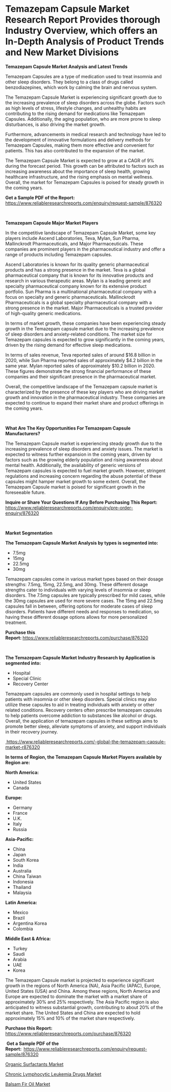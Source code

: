 <p><h1>Temazepam Capsule Market Research Report Provides thorough Industry Overview, which offers an In-Depth Analysis of Product Trends and New Market Divisions</h1></p><p><strong>Temazepam Capsule Market Analysis and Latest Trends</strong></p>
<p><p>Temazepam Capsules are a type of medication used to treat insomnia and other sleep disorders. They belong to a class of drugs called benzodiazepines, which work by calming the brain and nervous system.</p><p>The Temazepam Capsule Market is experiencing significant growth due to the increasing prevalence of sleep disorders across the globe. Factors such as high levels of stress, lifestyle changes, and unhealthy habits are contributing to the rising demand for medications like Temazepam Capsules. Additionally, the aging population, who are more prone to sleep disturbances, is also driving the market growth.</p><p>Furthermore, advancements in medical research and technology have led to the development of innovative formulations and delivery methods for Temazepam Capsules, making them more effective and convenient for patients. This has also contributed to the expansion of the market.</p><p>The Temazepam Capsule Market is expected to grow at a CAGR of 9% during the forecast period. This growth can be attributed to factors such as increasing awareness about the importance of sleep health, growing healthcare infrastructure, and the rising emphasis on mental wellness. Overall, the market for Temazepam Capsules is poised for steady growth in the coming years.</p></p>
<p><strong>Get a Sample PDF of the Report:&nbsp;</strong> <a href="https://www.reliableresearchreports.com/enquiry/request-sample/876320">https://www.reliableresearchreports.com/enquiry/request-sample/876320</a></p>
<p>&nbsp;</p>
<p><strong>Temazepam Capsule Major Market Players</strong></p>
<p><p>In the competitive landscape of Temazepam Capsule Market, some key players include Ascend Laboratories, Teva, Mylan, Sun Pharma, Mallinckrodt Pharmaceuticals, and Major Pharmaceuticals. These companies are prominent players in the pharmaceutical industry and offer a range of products including Temazepam capsules.</p><p>Ascend Laboratories is known for its quality generic pharmaceutical products and has a strong presence in the market. Teva is a global pharmaceutical company that is known for its innovative products and research in various therapeutic areas. Mylan is a leading generic and specialty pharmaceutical company known for its extensive product portfolio. Sun Pharma is a multinational pharmaceutical company with a focus on specialty and generic pharmaceuticals. Mallinckrodt Pharmaceuticals is a global specialty pharmaceutical company with a strong presence in the market. Major Pharmaceuticals is a trusted provider of high-quality generic medications.</p><p>In terms of market growth, these companies have been experiencing steady growth in the Temazepam capsule market due to the increasing prevalence of sleep disorders and anxiety-related conditions. The market size for Temazepam capsules is expected to grow significantly in the coming years, driven by the rising demand for effective sleep medications.</p><p>In terms of sales revenue, Teva reported sales of around $16.8 billion in 2020, while Sun Pharma reported sales of approximately $4.2 billion in the same year. Mylan reported sales of approximately $10.2 billion in 2020. These figures demonstrate the strong financial performance of these companies and their significant presence in the pharmaceutical market.</p><p>Overall, the competitive landscape of the Temazepam capsule market is characterized by the presence of these key players who are driving market growth and innovation in the pharmaceutical industry. These companies are expected to continue to expand their market share and product offerings in the coming years.</p></p>
<p>&nbsp;</p>
<p><strong>What Are The Key Opportunities For Temazepam Capsule Manufacturers?</strong></p>
<p><p>The Temazepam Capsule market is experiencing steady growth due to the increasing prevalence of sleep disorders and anxiety issues. The market is expected to witness further expansion in the coming years, driven by factors such as the growing elderly population and rising awareness about mental health. Additionally, the availability of generic versions of Temazepam capsules is expected to fuel market growth. However, stringent regulations and increasing concern regarding the abuse potential of these capsules might hamper market growth to some extent. Overall, the Temazepam Capsule market is poised for significant growth in the foreseeable future.</p></p>
<p><strong>Inquire or Share Your Questions If Any Before Purchasing This Report:</strong> <a href="https://www.reliableresearchreports.com/enquiry/pre-order-enquiry/876320">https://www.reliableresearchreports.com/enquiry/pre-order-enquiry/876320</a></p>
<p>&nbsp;</p>
<p><strong>Market Segmentation</strong></p>
<p><strong>The Temazepam Capsule Market Analysis by types is segmented into:</strong></p>
<p><ul><li>7.5mg</li><li>15mg</li><li>22.5mg</li><li>30mg</li></ul></p>
<p><p>Temazepam capsules come in various market types based on their dosage strengths: 7.5mg, 15mg, 22.5mg, and 30mg. These different dosage strengths cater to individuals with varying levels of insomnia or sleep disorders. The 7.5mg capsules are typically prescribed for mild cases, while the 30mg capsules are used for more severe cases. The 15mg and 22.5mg capsules fall in between, offering options for moderate cases of sleep disorders. Patients have different needs and responses to medication, so having these different dosage options allows for more personalized treatment.</p></p>
<p><strong>Purchase this Report:&nbsp;</strong><a href="https://www.reliableresearchreports.com/purchase/876320">https://www.reliableresearchreports.com/purchase/876320</a></p>
<p>&nbsp;</p>
<p><strong>The Temazepam Capsule Market Industry Research by Application is segmented into:</strong></p>
<p><ul><li>Hospital</li><li>Special Clinic</li><li>Recovery Center</li></ul></p>
<p><p>Temazepam capsules are commonly used in hospital settings to help patients with insomnia or other sleep disorders. Special clinics may also utilize these capsules to aid in treating individuals with anxiety or other related conditions. Recovery centers often prescribe temazepam capsules to help patients overcome addiction to substances like alcohol or drugs. Overall, the application of temazepam capsules in these settings aims to promote better sleep, alleviate symptoms of anxiety, and support individuals in their recovery journey.</p></p>
<p><a href="https://www.reliableresearchreports.com/-global-the-temazepam-capsule-market-r876320">&nbsp;https://www.reliableresearchreports.com/-global-the-temazepam-capsule-market-r876320</a></p>
<p><strong>In terms of Region, the Temazepam Capsule Market Players available by Region are:</strong></p>
<p>
    <p> <strong> North America: </strong>
        <ul>
            <li>United States</li>
            <li>Canada</li>
        </ul>
        </p> 
    <p> <strong> Europe: </strong>
        <ul>
            <li>Germany</li>
            <li>France</li>
            <li>U.K.</li>
            <li>Italy</li>
            <li>Russia</li>
        </ul>
        </p> 
    <p> <strong> Asia-Pacific: </strong>
        <ul>
            <li>China</li>
            <li>Japan</li>
            <li>South Korea</li>
            <li>India</li>
            <li>Australia</li>
            <li>China Taiwan</li>
            <li>Indonesia</li>
            <li>Thailand</li>
            <li>Malaysia</li>
        </ul>
        </p> 
    <p> <strong> Latin America: </strong>
        <ul>
            <li>Mexico</li>
            <li>Brazil</li>
            <li>Argentina Korea</li>
            <li>Colombia</li>
        </ul>
        </p> 
    <p> <strong> Middle East & Africa: </strong>
        <ul>
            <li>Turkey</li>
            <li>Saudi</li>
            <li>Arabia</li>
            <li>UAE</li>
            <li>Korea</li>
        </ul>
    </p>
    </p>
<p><p>The Temazepam Capsule market is projected to experience significant growth in the regions of North America (NA), Asia Pacific (APAC), Europe, United States (USA) and China. Among these regions, North America and Europe are expected to dominate the market with a market share of approximately 30% and 25% respectively. The Asia Pacific region is also anticipated to witness substantial growth, contributing to about 20% of the market share. The United States and China are expected to hold approximately 15% and 10% of the market share respectively.</p></p>
<p><strong>Purchase this Report: </strong><a href="https://www.reliableresearchreports.com/purchase/876320">https://www.reliableresearchreports.com/purchase/876320</a></p>
<p>&nbsp;<strong>Get a Sample PDF of the Report:&nbsp;&nbsp;</strong><a href="https://www.reliableresearchreports.com/enquiry/request-sample/876320">https://www.reliableresearchreports.com/enquiry/request-sample/876320</a></p>
<p><strong></strong></p>
<p><p><a href="https://github.com/lylyparadise/Market-Research-Report-List-4/blob/main/organic-surfactants-market.md">Organic Surfactants Market</a></p><p><a href="https://github.com/itulahketika112/Market-Research-Report-List-1/blob/main/chronic-lymphocytic-leukemia-drugs-market.md">Chronic Lymphocytic Leukemia Drugs Market</a></p><p><a href="https://github.com/GroverBarry/Market-Research-Report-List-6/blob/main/balsam-fir-oil-market.md">Balsam Fir Oil Market</a></p></p>